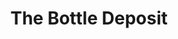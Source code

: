 ---
title: 'The Bottle Deposit'
episode: 21 & 22
pc: 721 & 722
written: Gregg Kavet & Andy Robin
directed: Andy Ackerman
aired: May 2, 1996
imdb: 'http://www.imdb.com/title/tt0697660/'
wiki: 'https://en.wikipedia.org/wiki/The_Bottle_Deposit'
taxonomy:
    category:
        - episode
---